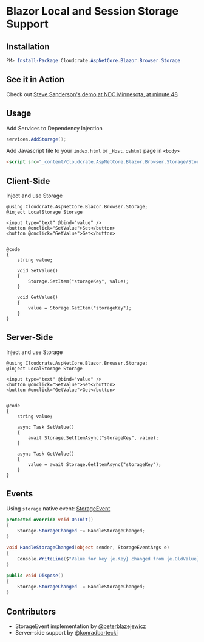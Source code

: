 
# Blazor Local and Session Storage Support

## Installation

```powershell
PM> Install-Package Cloudcrate.AspNetCore.Blazor.Browser.Storage
```

## See it in Action

Check out [Steve Sanderson's demo at NDC Minnesota, at minute 48](https://youtu.be/JU-6pAxqAa4?t=2875)

## Usage

Add Services to Dependency Injection

```csharp
services.AddStorage();
```

Add Javascript file to your `index.html` or `_Host.cshtml` page in `<body>`

```html   
<script src="_content/Cloudcrate.AspNetCore.Blazor.Browser.Storage/Storage.js"></script>
```

## Client-Side

Inject and use Storage

```razor
@using Cloudcrate.AspNetCore.Blazor.Browser.Storage;
@inject LocalStorage Storage

<input type="text" @bind="value" />
<button @onclick="SetValue">Set</button>
<button @onclick="GetValue">Get</button>


@code
{
    string value;

    void SetValue()
    {
        Storage.SetItem("storageKey", value);
    }

    void GetValue()
    {
        value = Storage.GetItem("storageKey");
    }
}
```

## Server-Side

Inject and use Storage

```razor
@using Cloudcrate.AspNetCore.Blazor.Browser.Storage;
@inject LocalStorage Storage

<input type="text" @bind="value" />
<button @onclick="SetValue">Set</button>
<button @onclick="GetValue">Get</button>


@code
{
    string value;

    async Task SetValue()
    {
        await Storage.SetItemAsync("storageKey", value);
    }

    async Task GetValue()
    {
        value = await Storage.GetItemAsync("storageKey");
    }
}
```

## Events

Using `storage` native event: [StorageEvent](https://developer.mozilla.org/en-US/docs/Web/API/StorageEvent)

```csharp
protected override void OnInit()
{
    Storage.StorageChanged += HandleStorageChanged;
}

void HandleStorageChanged(object sender, StorageEventArgs e)  
{  
    Console.WriteLine($"Value for key {e.Key} changed from {e.OldValue} to {e.NewValue}");
} 

public void Dispose()
{
    Storage.StorageChanged -= HandleStorageChanged;
}
```

## Contributors

* StorageEvent implementation by [@peterblazejewicz](https://github.com/peterblazejewicz)
* Server-side support by [@konradbartecki](https://github.com/konradbartecki/)
